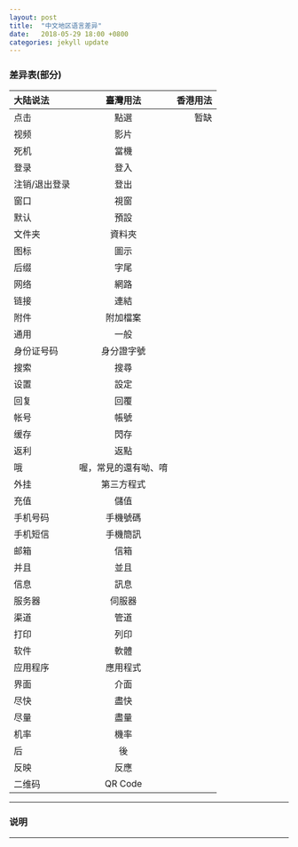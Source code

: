 ```yaml
---
layout: post
title:  "中文地区语言差异"
date:   2018-05-29 18:00 +0800
categories: jekyll update
---
```


### 差异表(部分)
| 大陆说法 | 臺灣用法 | 香港用法 |
| :------- | :------: | -------: |
| 点击 | 點選 | 暂缺 |
| 视频 | 影片 |  |
| 死机 | 當機 |  |
| 登录 | 登入 |
| 注销/退出登录 | 登出 |  |
| 窗口 | 視窗 |  |
| 默认 | 預設 |  |
| 文件夹 | 資料夾 |  |
| 图标 | 圖示 |  |
| 后缀 | 字尾 |  |
| 网络 | 網路 |  |
| 链接 | 連結 |  |
| 附件 | 附加檔案 |  |
| 通用 | 一般 |  |
| 身份证号码 | 身分證字號 |  |
| 搜索 | 搜尋 |  |
| 设置 | 設定 |  |
| 回复 | 回覆 |  |
| 帐号 | 帳號 |  |
| 缓存 | 閃存 |  |
| 返利 | 返點 |  |
| 哦 | 喔，常見的還有呦、唷 |  |
| 外挂 | 第三方程式 |  |
| 充值 | 儲值 |  |
| 手机号码 | 手機號碼 |  |
| 手机短信 | 手機簡訊 |  |
| 邮箱 | 信箱 |  |
| 并且 | 並且 |  |
| 信息 | 訊息 |  |
| 服务器 | 伺服器 |  |
| 渠道 | 管道 |  |
| 打印 | 列印 |  |
| 软件 | 軟體 |  |
| 应用程序 | 應用程式 |  |
| 界面 | 介面 |  |
| 尽快 | 盡快 |  |
| 尽量 | 盡量 |  |
| 机率 | 機率 |  |
| 后 | 後 |  |
| 反映 | 反應 |  |
| 二维码 | QR Code |  |

---
### 说明
---